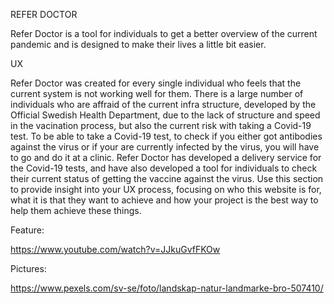 REFER DOCTOR

Refer Doctor is a tool for individuals to get a better overview of the current pandemic and is designed to make their lives a little bit easier. 


UX

Refer Doctor was created for every single individual who feels that the current system is not working well for them. There is a large number of individuals
who are affraid of the current infra structure, developed by the Official Swedish Health Department, due to the lack of structure and speed in the vacination process, 
but also the current risk with taking a Covid-19 test. To be able to take a Covid-19 test, to check if you either got antibodies against the virus or if your are currently 
infected by the virus, you will have to go and do it at a clinic. Refer Doctor has developed a delivery service for the Covid-19 tests, and have also developed a tool for 
individuals to check their current status of getting the vaccine against the virus. 
Use this section to provide insight into your UX process, focusing on who this website is for, what it is that they want to achieve and how your project is the best way to help them achieve these things.



Feature: 

https://www.youtube.com/watch?v=JJkuGvfFKOw

Pictures:

https://www.pexels.com/sv-se/foto/landskap-natur-landmarke-bro-507410/

